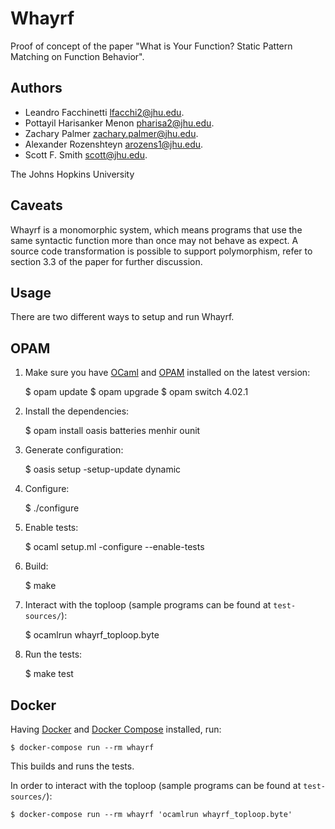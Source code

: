 Whayrf
======

Proof of concept of the paper "What is Your Function? Static Pattern Matching on
Function Behavior".

Authors
-------

- Leandro Facchinetti <lfacchi2@jhu.edu>.
- Pottayil Harisanker Menon <pharisa2@jhu.edu>.
- Zachary Palmer <zachary.palmer@jhu.edu>.
- Alexander Rozenshteyn <arozens1@jhu.edu>.
- Scott F. Smith <scott@jhu.edu>.

The Johns Hopkins University

Caveats
-------

Whayrf is a monomorphic system, which means programs that use the same syntactic
function more than once may not behave as expect. A source code transformation
is possible to support polymorphism, refer to section 3.3 of the paper for
further discussion.

Usage
-----

There are two different ways to setup and run Whayrf.

## OPAM

1. Make sure you have [OCaml][ocaml] and [OPAM][opam] installed on the latest
   version:

    $ opam update
    $ opam upgrade
    $ opam switch 4.02.1

2. Install the dependencies:

    $ opam install oasis batteries menhir ounit

3. Generate configuration:

    $ oasis setup -setup-update dynamic

4. Configure:

    $ ./configure

5. Enable tests:

    $ ocaml setup.ml -configure --enable-tests

6. Build:

    $ make

7. Interact with the toploop (sample programs can be found at `test-sources/`):

    $ ocamlrun whayrf_toploop.byte

8. Run the tests:

    $ make test

## Docker

Having [Docker][docker] and [Docker Compose][docker-compose] installed, run:

    $ docker-compose run --rm whayrf

This builds and runs the tests.

In order to interact with the toploop (sample programs can be found at
`test-sources/`):

    $ docker-compose run --rm whayrf 'ocamlrun whayrf_toploop.byte'


[ocaml]: https://ocaml.org/
[opam]: https://opam.ocaml.org/
[docker]: https://www.docker.com/
[docker-compose]: https://docs.docker.com/compose/
